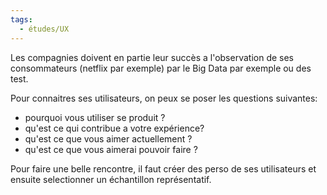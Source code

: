 ```yaml
---
tags:
  - études/UX
---
```

Les compagnies doivent en partie leur succès a l'observation de ses consommateurs (netflix par exemple) par le Big Data par exemple ou des test. 

Pour connaitres ses utilisateurs, on peux se poser les questions suivantes: 
- pourquoi vous utiliser se produit ?
- qu'est ce qui contribue a votre expérience?
- qu'est ce que vous aimer actuellement ?
- qu'est ce que vous aimerai pouvoir faire ?

Pour faire une belle rencontre, il faut créer des perso de ses utilisateurs et ensuite selectionner un échantillon représentatif.